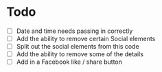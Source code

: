 # Todo

- [ ] Date and time needs passing in correctly
- [ ] Add the ability to remove certain Social elements
- [ ] Split out the social elements from this code
- [ ] Add the ability to remove some of the details
- [ ] Add in a Facebook like / share button

